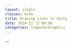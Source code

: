 ```yaml
---
layout: single
classes: wide
title: Drawing Lines in Unity
date: 2024-12-12 00:00 
categories: ComputerGraphics 
---
```




--